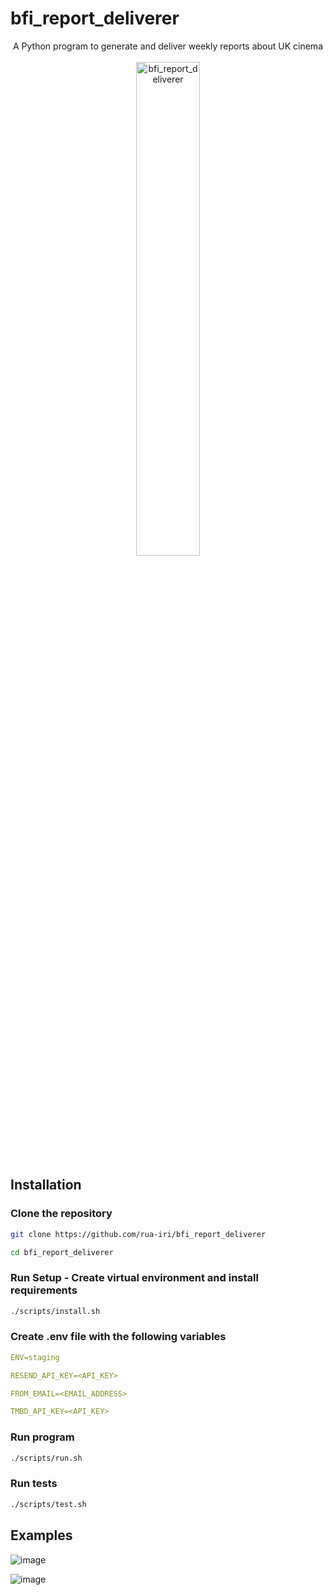 # bfi_report_deliverer

<div align="center">
  <div>
    A Python program to generate and deliver weekly reports about UK cinema
  </div>
  <br/>
  <div>
    <img src="https://github.com/rua-iri/bfi_report_deliverer/assets/117874491/27e832fb-1c99-45eb-a190-04f88758c4cf" alt=bfi_report_deliverer logo" width="45%" />
  </div>
</div>

## Installation

### Clone the repository

```bash
git clone https://github.com/rua-iri/bfi_report_deliverer

cd bfi_report_deliverer
```

### Run Setup - Create virtual environment and install requirements

```bash
./scripts/install.sh
```

### Create .env file with the following variables

```yaml
ENV=staging

RESEND_API_KEY=<API_KEY>

FROM_EMAIL=<EMAIL_ADDRESS>

TMBD_API_KEY=<API_KEY>
```

### Run program

```bash
./scripts/run.sh
```

### Run tests

```bash
./scripts/test.sh
```

## Examples

![image](https://github.com/user-attachments/assets/47b68a4c-6725-44b5-9d89-9f07b97a3498)

![image](https://github.com/user-attachments/assets/44b1d949-d190-493a-8c9d-fa5ce0faca2e)
